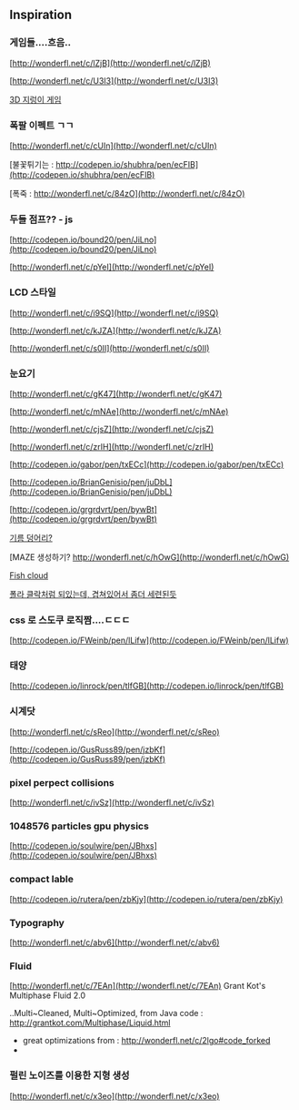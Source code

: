 ## Inspiration

### 게임들....흐음..

[http://wonderfl.net/c/lZjB](http://wonderfl.net/c/lZjB)

[http://wonderfl.net/c/U3I3](http://wonderfl.net/c/U3I3)

[3D 지렁이 게임](http://dl.dropboxusercontent.com/u/20175575/site/flashmafia/qbs.02.LCD/index.html)


### 폭팔 이펙트 ㄱㄱ

[http://wonderfl.net/c/cUIn](http://wonderfl.net/c/cUIn)

[불꽃튀기는 : http://codepen.io/shubhra/pen/ecFIB](http://codepen.io/shubhra/pen/ecFIB)

[폭죽 : http://wonderfl.net/c/84zO](http://wonderfl.net/c/84zO)


### 두들 점프?? - js

[http://codepen.io/bound20/pen/JiLno](http://codepen.io/bound20/pen/JiLno)


[http://wonderfl.net/c/pYeI](http://wonderfl.net/c/pYeI)


### LCD 스타일 

[http://wonderfl.net/c/i9SQ](http://wonderfl.net/c/i9SQ)

[http://wonderfl.net/c/kJZA](http://wonderfl.net/c/kJZA)

[http://wonderfl.net/c/s0II](http://wonderfl.net/c/s0II)


### 눈요기

[http://wonderfl.net/c/gK47](http://wonderfl.net/c/gK47)

[http://wonderfl.net/c/mNAe](http://wonderfl.net/c/mNAe)

[http://wonderfl.net/c/cjsZ](http://wonderfl.net/c/cjsZ)

[http://wonderfl.net/c/zrIH](http://wonderfl.net/c/zrIH)

[http://codepen.io/gabor/pen/txECc](http://codepen.io/gabor/pen/txECc)

[http://codepen.io/BrianGenisio/pen/juDbL](http://codepen.io/BrianGenisio/pen/juDbL)

[http://codepen.io/grgrdvrt/pen/bywBt](http://codepen.io/grgrdvrt/pen/bywBt)

[기름 덩어리?](http://dl.dropboxusercontent.com/u/20175575/site/flashmafia/mooflow.02/index.html)

[MAZE 생성하기? http://wonderfl.net/c/hOwG](http://wonderfl.net/c/hOwG)

[Fish cloud](http://wonderfl.net/c/iGnr)

[폴라 클락처럼 되있는데, 겹쳐있어서 좀더 세련된듯](http://codepen.io/Synvox/pen/zFgps)


### css 로 스도쿠 로직짬....ㄷㄷㄷ

[http://codepen.io/FWeinb/pen/lLifw](http://codepen.io/FWeinb/pen/lLifw)

### 태양

[http://codepen.io/linrock/pen/tlfGB](http://codepen.io/linrock/pen/tlfGB)


### 시계닷

[http://wonderfl.net/c/sReo](http://wonderfl.net/c/sReo)

[http://codepen.io/GusRuss89/pen/jzbKf](http://codepen.io/GusRuss89/pen/jzbKf)


### pixel perpect collisions

[http://wonderfl.net/c/ivSz](http://wonderfl.net/c/ivSz)


### 1048576 particles gpu physics

[http://codepen.io/soulwire/pen/JBhxs](http://codepen.io/soulwire/pen/JBhxs)


### compact lable
[http://codepen.io/rutera/pen/zbKjy](http://codepen.io/rutera/pen/zbKjy)

### Typography
[http://wonderfl.net/c/abv6](http://wonderfl.net/c/abv6)


### Fluid
[http://wonderfl.net/c/7EAn](http://wonderfl.net/c/7EAn)
Grant Kot's Multiphase Fluid 2.0

..Multi~Cleaned, Multi~Optimized, from Java code : http://grantkot.com/Multiphase/Liquid.html

+ great optimizations from : http://wonderfl.net/c/2lgo#code_forked
+ 

### 펄린 노이즈를 이용한 지형 생성
[http://wonderfl.net/c/x3eo](http://wonderfl.net/c/x3eo)
